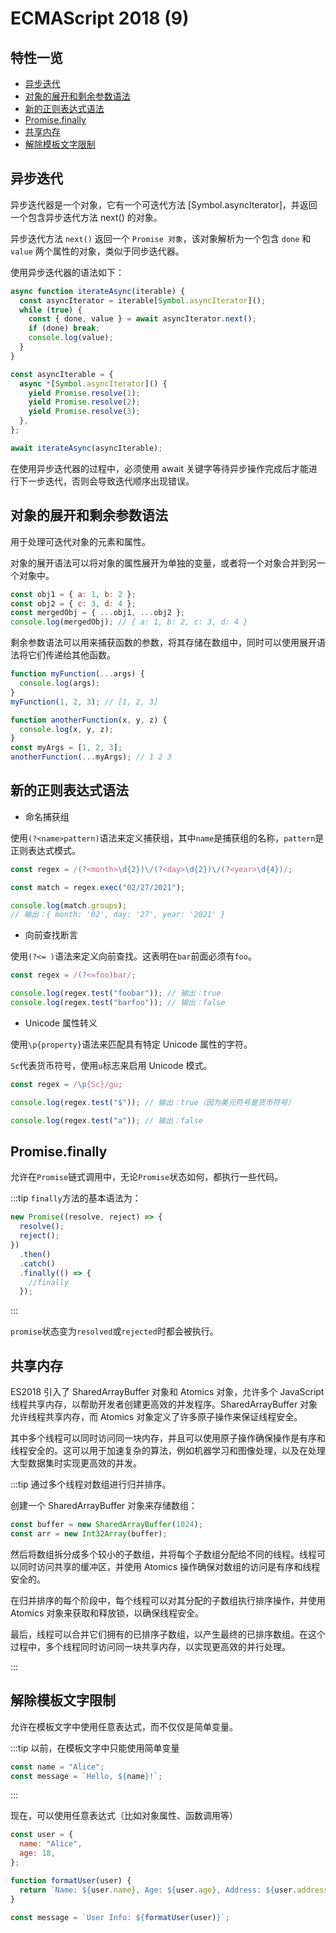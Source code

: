 # ECMAScript 2018 (9)

## 特性一览

- [异步迭代](#异步迭代)
- [对象的展开和剩余参数语法](#对象的展开和剩余参数语法)
- [新的正则表达式语法](#新的正则表达式语法)
- [Promise.finally](#promise-finally)
- [共享内存](#共享内存)
- [解除模板文字限制](#解除模板文字限制)

## 异步迭代

异步迭代器是一个对象，它有一个可迭代方法 [Symbol.asyncIterator]，并返回一个包含异步迭代方法 next() 的对象。

异步迭代方法 `next()` 返回一个 `Promise 对象`，该对象解析为一个包含 `done` 和 `value` 两个属性的对象，类似于同步迭代器。

使用异步迭代器的语法如下：

```javascript
async function iterateAsync(iterable) {
  const asyncIterator = iterable[Symbol.asyncIterator]();
  while (true) {
    const { done, value } = await asyncIterator.next();
    if (done) break;
    console.log(value);
  }
}

const asyncIterable = {
  async *[Symbol.asyncIterator]() {
    yield Promise.resolve(1);
    yield Promise.resolve(2);
    yield Promise.resolve(3);
  },
};

await iterateAsync(asyncIterable);
```

在使用异步迭代器的过程中，必须使用 await 关键字等待异步操作完成后才能进行下一步迭代，否则会导致迭代顺序出现错误。

## 对象的展开和剩余参数语法

用于处理可迭代对象的元素和属性。

对象的展开语法可以将对象的属性展开为单独的变量，或者将一个对象合并到另一个对象中。

```js
const obj1 = { a: 1, b: 2 };
const obj2 = { c: 3, d: 4 };
const mergedObj = { ...obj1, ...obj2 };
console.log(mergedObj); // { a: 1, b: 2, c: 3, d: 4 }
```

剩余参数语法可以用来捕获函数的参数，将其存储在数组中，同时可以使用展开语法将它们传递给其他函数。

```js
function myFunction(...args) {
  console.log(args);
}
myFunction(1, 2, 3); // [1, 2, 3]

function anotherFunction(x, y, z) {
  console.log(x, y, z);
}
const myArgs = [1, 2, 3];
anotherFunction(...myArgs); // 1 2 3
```

## 新的正则表达式语法

- 命名捕获组

使用`(?<name>pattern)`语法来定义捕获组，其中`name`是捕获组的名称，`pattern`是正则表达式模式。

```js
const regex = /(?<month>\d{2})\/(?<day>\d{2})\/(?<year>\d{4})/;

const match = regex.exec("02/27/2021");

console.log(match.groups);
// 输出：{ month: '02', day: '27', year: '2021' }
```

- 向前查找断言

使用`(?<= )`语法来定义向前查找。这表明在`bar`前面必须有`foo`。

```js
const regex = /(?<=foo)bar/;

console.log(regex.test("foobar")); // 输出：true
console.log(regex.test("barfoo")); // 输出：false
```

- Unicode 属性转义

使用`\p{property}`语法来匹配具有特定 Unicode 属性的字符。

`Sc`代表货币符号，使用`u`标志来启用 Unicode 模式。

```js
const regex = /\p{Sc}/gu;

console.log(regex.test("$")); // 输出：true（因为美元符号是货币符号）

console.log(regex.test("a")); // 输出：false
```

## Promise.finally

允许在`Promise`链式调用中，无论`Promise`状态如何，都执行一些代码。

:::tip `finally`方法的基本语法为：

```js
new Promise((resolve, reject) => {
  resolve();
  reject();
})
  .then()
  .catch()
  .finally(() => {
    //finally
  });
```

:::

`promise`状态变为`resolved`或`rejected`时都会被执行。

## 共享内存

ES2018 引入了 SharedArrayBuffer 对象和 Atomics 对象，允许多个 JavaScript 线程共享内存，以帮助开发者创建更高效的并发程序。SharedArrayBuffer 对象允许线程共享内存，而 Atomics 对象定义了许多原子操作来保证线程安全。

其中多个线程可以同时访问同一块内存，并且可以使用原子操作确保操作是有序和线程安全的。这可以用于加速复杂的算法，例如机器学习和图像处理，以及在处理大型数据集时实现更高效的并发。

:::tip 通过多个线程对数组进行归并排序。

创建一个 SharedArrayBuffer 对象来存储数组：

```javascript
const buffer = new SharedArrayBuffer(1024);
const arr = new Int32Array(buffer);
```

然后将数组拆分成多个较小的子数组，并将每个子数组分配给不同的线程。线程可以同时访问共享的缓冲区，并使用 Atomics 操作确保对数组的访问是有序和线程安全的。

在归并排序的每个阶段中，每个线程可以对其分配的子数组执行排序操作，并使用 Atomics 对象来获取和释放锁，以确保线程安全。

最后，线程可以合并它们拥有的已排序子数组，以产生最终的已排序数组。在这个过程中，多个线程同时访问同一块共享内存，以实现更高效的并行处理。

:::

## 解除模板文字限制

允许在模板文字中使用任意表达式，而不仅仅是简单变量。

:::tip 以前，在模板文字中只能使用简单变量

```js
const name = "Alice";
const message = `Hello, ${name}!`;
```

:::

现在，可以使用任意表达式（比如对象属性、函数调用等）

```js
const user = {
  name: "Alice",
  age: 18,
};

function formatUser(user) {
  return `Name: ${user.name}, Age: ${user.age}, Address: ${user.address}`;
}

const message = `User Info: ${formatUser(user)}`;
```
